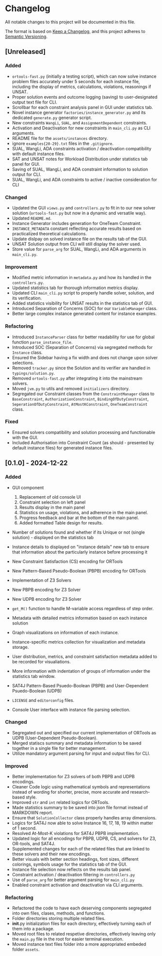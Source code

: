 # Changelog

All notable changes to this project will be documented in this file.

The format is based on [Keep a Changelog](https://keepachangelog.com/en/1.0.0/),
and this project adheres to [Semantic Versioning](https://semver.org/spec/v2.0.0.html).

## [Unreleased]

### Added
- `ortools-fast.py` (initially a testing script), which can now solve instance problem files accurately under 5 seconds for each instance file, including the display of metrics, calculations, violations, reasonings if UNSAT.
- Proper solution events and outcome logging (saving) to user-designated output text file for CLI.
- Scrollbar for each constraint analysis panel in GUI under statistics tab.
- Novel instance generator `factories/instance_generator.py` and its dedicated `generate.py` generator script.
- New constraints `WangLi`, `SUAL`, and `AssignmentDependent` constraints.
- Activation and Deactivation for new constraints in `main_cli.py` as CLI arguments.
- README file for the `assets/instances` directory.
- ignore `examples{20-29}.txt` files in the `.gitignore`.
- SUAL, WangLi, ADA constraints activation / deactivation compatibility with default instance files.
- SAT and UNSAT notes for Workload Distribution under statistics tab panel for GUI.
- Saving of SUAL, WangLi, and ADA constraint information to solution output for CLI.
- SUAL, WangLi, and ADA constraints to active / inactive consideration for CLI

### Changed
- Updated the GUI `views.py` and `controllers.py` to fit in to our new solver solution (`ortools-fast.py` but now in a dynamic and versatile way).
- Updated `README.md`.
- Instance Generator includes generation for OneTeam Constraint.
- `INSTANCE_METADATA` constant reflecting accurate results based on practicalized theoretical calculations.
- Update dislpay on solved instance file on the results tab of the GUI.
- UNSAT Solution output from CLI will still display the solver used.
- Store value for `parse_arg` for SUAL, WangLi, and ADA arguments in `main_cli.py`.

### Improvement
- Modified metric information in `metadata.py` and how its handled in the `controllers.py`.
- Updated statistics tab for thorough information metrics display.
- Updated CLI `main_cli.py` script to properly handle solver, solution, and its verification.
- Added statistics visibility for UNSAT results in the statistics tab of GUI.
- Introduced Separation of Concerns (SOC) for our `VariableManager` class.
- Better large complex instance generated content for instance examples.

### Refactoring
- Introduced `InstanceParser` class for better readability for use for global function `parse_instance_file`.
- Introduced SOC (Separation of Concerns) via segregated methods for `Instance` class.
- Ensured the Sidebar having a fix width and does not change upon solver selections.
- Removed `tracker.py` since the Solution and its verifier are handled in `typings/solution.py`.
- Removed `ortools-fast.py` after integrating it into the mainstream solvers.
- Moved `jvm.py` to utils and removed `initializers` directory.
- Segregated our Constraint classes from the `ConstraintManager` class to `BaseConstraint`, `AuthorizationConstraint`, `BindingOfDutyConstraint`, `SeperationOfDutyConstraint`, `AtMostKConstraint`, `OneTeamConstraint` class.

### Fixed
- Ensured solvers compatibility and solution processing and functionable with the GUI.
- Included Authorisation into Constraint Count (as should - presented by default instance files) for generated instance files.

## [0.1.0] - 2024-12-22

### Added
- GUI component
    1. Replacement of old console UI
    2. Constraint selection on left panel
    3. Results display in the main panel
    4. Statistics on usage, violations, and adherence in the main panel.
    5. Progress feedback and bar at the bottom of the main panel.
    6. Added formatted Table design for results.

- Number of solutions found and whether if its Unique or not (single solution) - displayed on the statistics tab
- Instance details to displayed on "instance details" new tab to ensure that information about the particularly instance before processing it
- New Constraint Satisfaction (CS) encoding for ORTools
- New Pattern-Based Pseudo-Boolean (PBPB) encoding for ORTools
- Implementation of Z3 Solvers
- New PBPB encoding for Z3 Solver
- New UDPB encoding for Z3 Solver
- `get_M()` function to handle M-variable access regardless of step order.
- Metadata with detailed metrics information based on each instance solution
- Graph visualizations on information of each instance.
- Instance-specific metrics collection for visualization and metadata storage.
- User distribution, metrics, and constraint satisfaction metadata added to be recorded for visualiations.
- More information with indentation of groups of information under the statistics tab window.
- SAT4J Pattern-Based Psuedo-Boolean (PBPB) and User-Dependent Psuedo-Boolean (UDPB)
- `LICENSE` and `editorconfig` files.
- Console User interface with instance file parsing selection.

### Changed
- Segregated out and specified our current implementation of ORTools as UDPB (User-Dependent Pseudo-Boolean).
- Merged statiscs summary and metadata information to be saved together in a single file for better management.
- Utilize mandatory argument parsing for input and output files for CLI.

### Improved
- Better implementation for Z3 solvers of both PBPB and UDPB encodings.
- Cleaner Code logic using mathematical symbols and representations instead of wording for shorter, precise, more accurate and research-based style.
- Improved `str` and `int` related logics for ORTools.
- Made statistics summary to be saved into json file format instead of MARKDOWN report.
- Ensure that `SolutionCollector` class properly handles array dimensions.
- Logics for SAT4J now able to solve Instance 16, 17, 18, 19 within matter of 1 second.
- Resolved At-Most-K violations for SAT4J PBPB implementation.
- Updated logic for all encodings for PBPB, UDPB, CS, and solvers for Z3, OR-tools, and SAT4J.
- Supplemented changes for each of the related files that are linked to these solvers and their new encodings.
- Better visuals with better section headings, font sizes, different colorings, symbols usage for the statistics tab of the GUI.
- Instance file selection now reflects on the results tab panel.
- Constraint activation / deactivation filtering in `controllers.py`
- Use of `parse_arg` for better argument parsing for `main_cli.py`
- Enabled constraint activation and deactivation via CLI arguments.

### Refactoring
- Refactored the code to have each deserving components segregated into own files, clases, methods, and functions.
- Folder directories storing multiple related files.
- __init__.py initialization files for each directory, effectively turning each of them into a package.
- Moved root files to related respetive directories, effectively leaving only the `main.py` file in the root for easier terminal execution.
- Moved instance text files folder into a more appropriated embeded folder `assets`.
